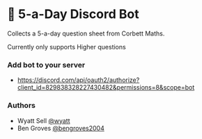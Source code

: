 # 📐 5-a-Day Discord Bot
Collects a 5-a-day question sheet from Corbett Maths.

Currently only supports Higher questions

### Add bot to your server
- https://discord.com/api/oauth2/authorize?client_id=829838328227430482&permissions=8&scope=bot
### Authors
- Wyatt Sell [@wyatt](https://github.com/wyatt)
- Ben Groves [@bengroves2004](https://github.com/bengroves2004)
